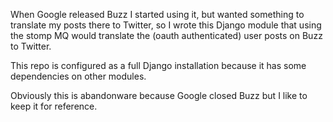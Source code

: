When Google released Buzz I started using it, but wanted something 
to translate my posts there to Twitter, so I wrote this Django module
that using the stomp MQ would translate the (oauth authenticated) user
posts on Buzz to Twitter.

This repo is configured as a full Django installation because it has some
dependencies on other modules.

Obviously this is abandonware because Google closed Buzz but I like to keep it
for reference.
